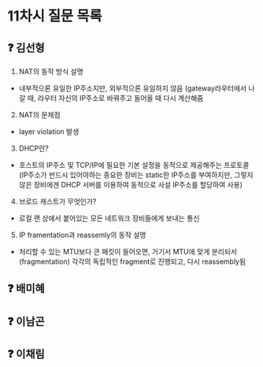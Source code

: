 # 11차시 질문 목록

## ❓ 김선형
1. NAT의 동작 방식 설명
- 내부적으론 유일한 IP주소지만, 외부적으론 유일하지 않음 (gateway라우터에서 나갈 때, 라우터 자신의 IP주소로 바꿔주고 들어올 때 다시 계산해줌
2. NAT의 문제점
- layer violation 발생
3. DHCP란?
- 호스트의 IP주소 및 TCP/IP에 필요한 기본 설정을 동적으로 제공해주는 프로토콜 (IP주소가 반드시 있어야하는 중요한 장비는 static한 IP주소를 부여하지만, 그렇지 않은 장비에겐 DHCP 서버를 이용하여 동적으로 사설 IP주소를 할당하여 사용)
4. 브로드 캐스트가 무엇인가?
- 로컬 랜 상에서 붙어있는 모든 네트워크 장비들에게 보내는 통신
5. IP framentation과 reassemly의 동작 설명
- 처리할 수 있는 MTU보다 큰 패킷이 들어오면, 거기서 MTU에 맞게 분리되서(fragmentation) 각각의 독립적인 fragment로 진행되고, 다시 reassembly됨

## ❓ 배미혜


## ❓ 이남곤


## ❓ 이채림
